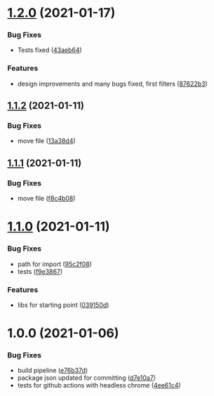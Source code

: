 # [1.2.0](https://github.com/forsti0506/a11y-sitechecker-dashboard/compare/v1.1.2...v1.2.0) (2021-01-17)


### Bug Fixes

* Tests fixed ([43aeb64](https://github.com/forsti0506/a11y-sitechecker-dashboard/commit/43aeb647c91888f177303b8cb33d584122a8350c))


### Features

* design improvements and many bugs fixed, first filters ([87622b3](https://github.com/forsti0506/a11y-sitechecker-dashboard/commit/87622b341ce99ede0a8f3f61ce6bd5983191646c))

## [1.1.2](https://github.com/forsti0506/a11y-sitechecker-dashboard/compare/v1.1.1...v1.1.2) (2021-01-11)


### Bug Fixes

* move file ([13a38d4](https://github.com/forsti0506/a11y-sitechecker-dashboard/commit/13a38d4b26992b7f08f0b05aac4f07bffa915347))

## [1.1.1](https://github.com/forsti0506/a11y-sitechecker-dashboard/compare/v1.1.0...v1.1.1) (2021-01-11)


### Bug Fixes

* move file ([f8c4b08](https://github.com/forsti0506/a11y-sitechecker-dashboard/commit/f8c4b0803141c0582f6b5110668366094ede2c16))

# [1.1.0](https://github.com/forsti0506/a11y-sitechecker-dashboard/compare/v1.0.0...v1.1.0) (2021-01-11)


### Bug Fixes

* path for import ([95c2f08](https://github.com/forsti0506/a11y-sitechecker-dashboard/commit/95c2f0830c4963af7bf8dc6b8d1261984b99fc5e))
* tests ([f9e3867](https://github.com/forsti0506/a11y-sitechecker-dashboard/commit/f9e38677ba3538d0a12ddf022f00769ef25ab5ab))


### Features

* libs for starting point ([039150d](https://github.com/forsti0506/a11y-sitechecker-dashboard/commit/039150dc35f401549f803c77eddae0bbd753d55e))

# 1.0.0 (2021-01-06)


### Bug Fixes

* build pipeline ([e76b37d](https://github.com/forsti0506/a11y-sitechecker-dashboard/commit/e76b37dde7528a989e321459940cb1dacab86ec6))
* package json updated for committing ([d7e10a7](https://github.com/forsti0506/a11y-sitechecker-dashboard/commit/d7e10a7932cdb70e01ed9f97280b87473da26db1))
* tests for github actions with headless chrome ([4ee61c4](https://github.com/forsti0506/a11y-sitechecker-dashboard/commit/4ee61c42a189a37c78d9ebad6fd0e13d27966eab))
